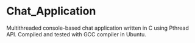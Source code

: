 # Chat_Application
Multithreaded console-based chat application written in C using Pthread API.
Compiled and tested with GCC compiler in Ubuntu.
